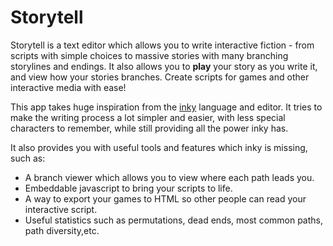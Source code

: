 
# Storytell

Storytell is a text editor which allows you to write interactive fiction - from scripts with simple choices to massive stories with many branching storylines and endings. It also allows you to **play** your story as you write it, and view how your stories branches. Create scripts for games and other interactive media with ease!

This app takes huge inspiration from the [inky](https://www.inklestudios.com/ink/) language and editor. It tries to make the writing process a lot simpler and easier, with less special characters to remember, while still providing all the power inky has.

It also provides you with useful tools and features which inky is missing, such as:

- A branch viewer which allows you to view where each path leads you.
- Embeddable javascript to bring your scripts to life.
- A way to export your games to HTML so other people can read your interactive script.
- Useful statistics such as permutations, dead ends, most common paths, path diversity,etc.